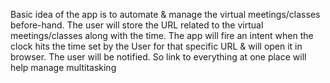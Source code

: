 Basic idea of the app is to automate & manage the virtual meetings/classes before-hand. The user will store the URL related to the virtual meetings/classes along with the time. The app will fire an intent when the clock hits the time set by the User for that specific URL & will open it in browser. The user will be notified. So link to everything at one place will help manage multitasking